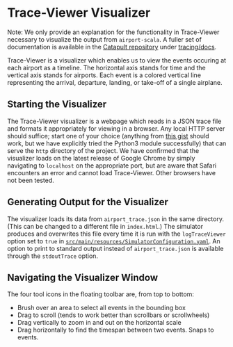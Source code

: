 # Trace-Viewer Visualizer

Note: We only provide an explanation for the functionality in Trace-Viewer necessary to visualize the output from `airport-scala`. A fuller set of documentation is available in the [Catapult repository](https://github.com/catapult-project/catapult) under [tracing/docs](https://github.com/catapult-project/catapult/tree/master/tracing/docs).

Trace-Viewer is a visualizer which enables us to view the events occuring at each airport as a timeline. The horizontal axis stands for time and the vertical axis stands for airports. Each event is a colored vertical line representing the arrival, departure, landing, or take-off of a single airplane.

## Starting the Visualizer

The Trace-Viewer visualizer is a webpage which reads in a JSON trace file and formats it appropriately for viewing in a browser. Any local HTTP server should suffice; start one of your choice (anything from [this gist](https://gist.github.com/willurd/5720255) should work, but we have explicitly tried the Python3 module successfully) that can serve the `http` directory of the project. We have confirmed that the visualizer loads on the latest release of Google Chrome by simply navigating to `localhost` on the appropriate port, but are aware that Safari encounters an error and cannot load Trace-Viewer. Other browsers have not been tested.

## Generating Output for the Visualizer

The visualizer loads its data from `airport_trace.json` in the same directory. (This can be changed to a different file in `index.html`.) The simulator produces and overwrites this file every time it is run with the `logTraceViewer` option set to `true` in [`src/main/resources/SimulatorConfiguration.yaml`](../src/main/resources/SimulatorConfiguration.yaml). An option to print to standard output instead of `airport_trace.json` is available through the `stdoutTrace` option.

## Navigating the Visualizer Window

The four tool icons in the floating toolbar are, from top to bottom:

- Brush over an area to select all events in the bounding box
- Drag to scroll (tends to work better than scrollbars or scrollwheels)
- Drag vertically to zoom in and out on the horizontal scale
- Drag horizontally to find the timespan between two events. Snaps to events.

